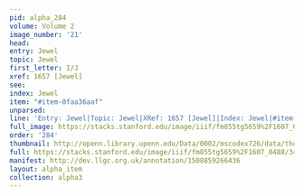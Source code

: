 ```yaml
---
pid: alpha_284
volume: Volume 2
image_number: '21'
head: 
entry: Jewel
topic: Jewel
first_letter: I/J
xref: 1657 [Jewel]
see: 
index: Jewel
item: "#item-0faa36aaf"
unparsed: 
line: 'Entry: Jewel|Topic: Jewel|XRef: 1657 [Jewel]|Index: Jewel|#item-0faa36aaf'
full_image: https://stacks.stanford.edu/image/iiif/fm855tg5659%2F1607_0488/full/full/0/default.jpg
order: '284'
thumbnail: http://openn.library.upenn.edu/Data/0002/mscodex726/data/thumb/1607_0488_thumb.jpg
full: https://stacks.stanford.edu/image/iiif/fm855tg5659%2F1607_0488/341,1781,3046,349/full/0/default.jpg
manifest: http://dev.llgc.org.uk/annotation/1508859266436
layout: alpha_item
collection: alpha3
---
```

